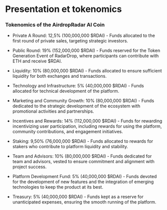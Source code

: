 # Presentation et tokenomics



### Tokenomics of the AirdropRadar AI Coin

* Private A Round: 12,5% (100,000,000 $RDAI) - Funds allocated to the first round of private sales, targeting strategic investors.&#x20;



* Public Round: 19% (152,000,000 $RDAI) - Funds reserved for the Token Generation Event of RadarDrop, where participants can contribute with ETH and receive $RDAI.



* Liquidity: 10% (80,000,000 $RDAI) - Funds allocated to ensure sufficient liquidity for both exchanges and transactions.



* Technology and Infrastructure: 5% (40,000,000 $RDAI) - Funds allocated for technical development of the platform.



* Marketing and Community Growth: 10% (80,000,000 $RDAI) - Funds dedicated to the strategic development of the ecosystem with promotional activities and partnerships.



* Incentives and Rewards: 14% (112,000,000 $RDAI) - Funds for rewarding incentivizing user participation, including rewards for using the platform, community contributions, and engagement initiatives.



* Staking: 9,50% (76,000,000 $RDAI) - Funds allocated to rewards for stakers who contribute to platform liquidity and stability.



* Team and Advisors: 10% (80,000,000 $RDAI) - Funds dedicated for team and advisors, vested to ensure commitment and alignment with project success.



* Platform Development Fund: 5% (40,000,000 $RDAI) - Funds devoted for the development of new features and the integration of emerging technologies to keep the product at its best.



* Treasury: 5% (40,000,000 $RDAI) - Funds kept as a reserve for unanticipated expenses, ensuring the smooth running of the platform.
